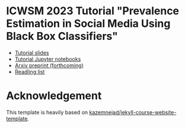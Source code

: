 # ICWSM 2023 Tutorial "Prevalence Estimation in Social Media Using Black Box Classifiers"

- [Tutorial slides]()
- [Tutorial Jupyter notebooks](/code/)
- [Arxiv preprint (forthcoming)]()
- [Readling list](https://avalanchesiqi.notion.site/ed68d0b0d08942da9272556548adb82f?v=eeab4969721049419939a84d9867172c)

# Acknowledgement 
This template is heavily based on [kazemnejad/jekyll-course-website-template](https://github.com/kazemnejad/jekyll-course-website-template).
